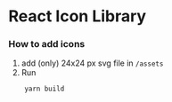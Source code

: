 # React Icon Library

### How to add icons

1. add (only) 24x24 px svg file in `/assets`
2. Run

```bash
    yarn build
```
